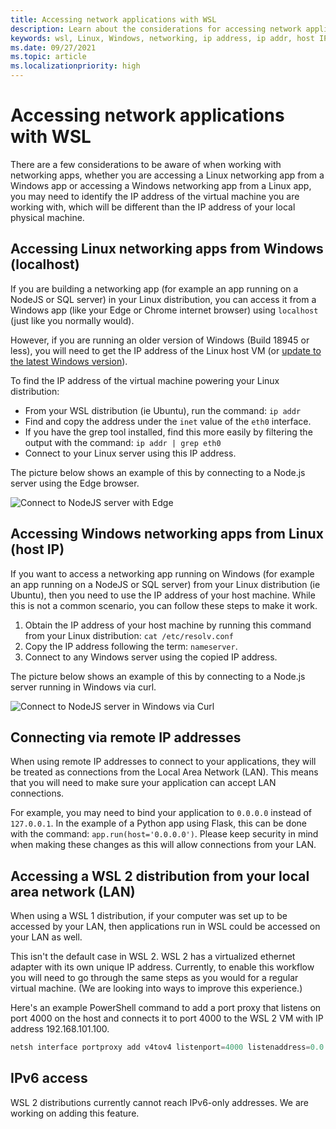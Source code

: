 ```yaml
---
title: Accessing network applications with WSL
description: Learn about the considerations for accessing network applications when using Windows Subsystem for Linux (WSL).
keywords: wsl, Linux, Windows, networking, ip address, ip addr, host IP, server, network, localhost, local area network, lan, ipv6, remote
ms.date: 09/27/2021
ms.topic: article
ms.localizationpriority: high
---
```


# Accessing network applications with WSL

There are a few considerations to be aware of when working with networking apps, whether you are accessing a Linux networking app from a Windows app or accessing a Windows networking app from a Linux app, you may need to identify the IP address of the virtual machine you are working with, which will be different than the IP address of your local physical machine.

## Accessing Linux networking apps from Windows (localhost)

If you are building a networking app (for example an app running on a NodeJS or SQL server) in your Linux distribution, you can access it from a Windows app (like your Edge or Chrome internet browser) using `localhost` (just like you normally would).

However, if you are running an older version of Windows (Build 18945 or less), you will need to get the IP address of the Linux host VM (or [update to the latest Windows version](ms-settings:windowsupdate)).

To find the IP address of the virtual machine powering your Linux distribution:

- From your WSL distribution (ie Ubuntu), run the command: `ip addr`
- Find and copy the address under the `inet` value of the `eth0` interface.
- If you have the grep tool installed, find this more easily by filtering the output with the command: `ip addr | grep eth0`
- Connect to your Linux server using this IP address.

The picture below shows an example of this by connecting to a Node.js server using the Edge browser.

![Connect to NodeJS server with Edge](media/wsl2-network-w2l.jpg)

## Accessing Windows networking apps from Linux (host IP)

If you want to access a networking app running on Windows (for example an app running on a NodeJS or SQL server) from your Linux distribution (ie Ubuntu), then you need to use the IP address of your host machine. While this is not a common scenario, you can follow these steps to make it work.

1. Obtain the IP address of your host machine by running this command from your Linux distribution: `cat /etc/resolv.conf`
2. Copy the IP address following the term: `nameserver`.
3. Connect to any Windows server using the copied IP address.

The picture below shows an example of this by connecting to a Node.js server running in Windows via curl.

![Connect to NodeJS server in Windows via Curl](media/wsl2-network-l2w.png)

## Connecting via remote IP addresses

When using remote IP addresses to connect to your applications, they will be treated as connections from the Local Area Network (LAN). This means that you will need to make sure your application can accept LAN connections.

For example, you may need to bind your application to `0.0.0.0` instead of `127.0.0.1`. In the example of a Python app using Flask, this can be done with the command: `app.run(host='0.0.0.0')`. Please keep security in mind when making these changes as this will allow connections from your LAN.

## Accessing a WSL 2 distribution from your local area network (LAN)

When using a WSL 1 distribution, if your computer was set up to be accessed by your LAN, then applications run in WSL could be accessed on your LAN as well.

This isn't the default case in WSL 2. WSL 2 has a virtualized ethernet adapter with its own unique IP address. Currently, to enable this workflow you will need to go through the same steps as you would for a regular virtual machine. (We are looking into ways to improve this experience.)

Here's an example PowerShell command to add a port proxy that listens on port 4000 on the host and connects it to port 4000 to the WSL 2 VM with IP address 192.168.101.100.

```powershell
netsh interface portproxy add v4tov4 listenport=4000 listenaddress=0.0.0.0 connectport=4000 connectaddress=192.168.101.100
```

## IPv6 access

WSL 2 distributions currently cannot reach IPv6-only addresses. We are working on adding this feature.
